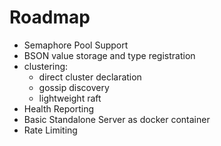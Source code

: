# Roadmap

* Semaphore Pool Support 
* BSON value storage and type registration
* clustering:
    * direct cluster declaration
    * gossip discovery
    * lightweight raft
* Health Reporting
* Basic Standalone Server as docker container
* Rate Limiting

